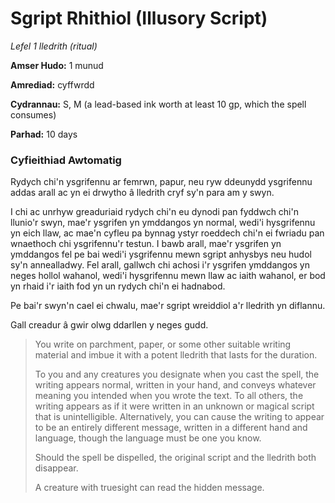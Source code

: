 # Sgript Rhithiol (Illusory Script)

*Lefel 1 lledrith (ritual)*

**Amser Hudo:** 1 munud

**Amrediad:** cyffwrdd

**Cydrannau:** S, M (a lead-based ink worth at least 10 gp, which the spell consumes)

**Parhad:** 10 days

### Cyfieithiad Awtomatig

Rydych chi'n ysgrifennu ar femrwn, papur, neu ryw ddeunydd ysgrifennu addas arall ac yn ei drwytho â lledrith cryf sy'n para am y swyn.

I chi ac unrhyw greaduriaid rydych chi'n eu dynodi pan fyddwch chi'n llunio'r swyn, mae'r ysgrifen yn ymddangos yn normal, wedi'i hysgrifennu yn eich llaw, ac mae'n cyfleu pa bynnag ystyr roeddech chi'n ei fwriadu pan wnaethoch chi ysgrifennu'r testun. I bawb arall, mae'r ysgrifen yn ymddangos fel pe bai wedi'i ysgrifennu mewn sgript anhysbys neu hudol sy'n annealladwy. Fel arall, gallwch chi achosi i'r ysgrifen ymddangos yn neges hollol wahanol, wedi'i hysgrifennu mewn llaw ac iaith wahanol, er bod yn rhaid i'r iaith fod yn un rydych chi'n ei hadnabod.

Pe bai'r swyn'n cael ei chwalu, mae'r sgript wreiddiol a'r lledrith yn diflannu.

Gall creadur â gwir olwg ddarllen y neges gudd.

>  You write on parchment, paper, or some other suitable writing material and imbue it with a potent lledrith that lasts for the duration.
>  
>  To you and any creatures you designate when you cast the spell, the writing appears normal, written in your hand, and conveys whatever meaning you intended when you wrote the text. To all others, the writing appears as if it were written in an unknown or magical script that is unintelligible. Alternatively, you can cause the writing to appear to be an entirely different message, written in a different hand and language, though the language must be one you know.
>  
>  Should the spell be dispelled, the original script and the lledrith both disappear.
>  
>  A creature with truesight can read the hidden message.